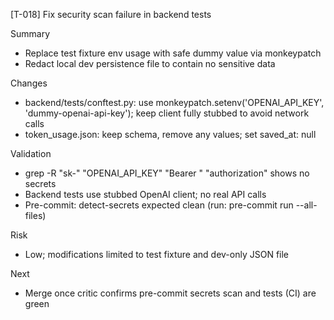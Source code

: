 [T-018] Fix security scan failure in backend tests

Summary
- Replace test fixture env usage with safe dummy value via monkeypatch
- Redact local dev persistence file to contain no sensitive data

Changes
- backend/tests/conftest.py: use monkeypatch.setenv('OPENAI_API_KEY', 'dummy-openai-api-key'); keep client fully stubbed to avoid network calls
- token_usage.json: keep schema, remove any values; set saved_at: null

Validation
- grep -R "sk-" "OPENAI_API_KEY" "Bearer " "authorization" shows no secrets
- Backend tests use stubbed OpenAI client; no real API calls
- Pre-commit: detect-secrets expected clean (run: pre-commit run --all-files)

Risk
- Low; modifications limited to test fixture and dev-only JSON file

Next
- Merge once critic confirms pre-commit secrets scan and tests (CI) are green
